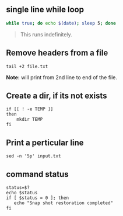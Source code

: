 ## single line while loop
```sh
while true; do echo $(date); sleep 5; done
```
> This runs indefinitely.

## Remove headers from a file
`tail +2 file.txt`

**Note:** will print from 2nd line to end of the file. 

## Create a dir, if its not exists
```
if [[ ! -e TEMP ]]
then 
	mkdir TEMP
fi
```
## Print a perticular line 
`sed -n '5p' input.txt`

## command status
```
status=$?
echo $status
if [ $status = 0 ]; then
   echo "Snap shot restoration completed"
fi
```